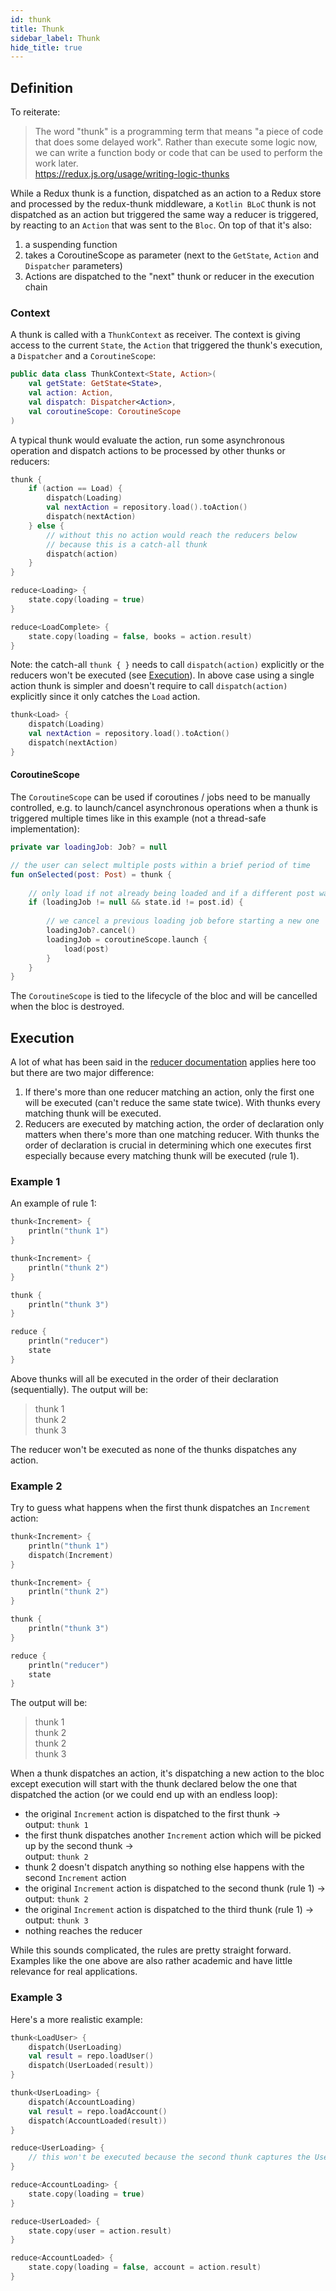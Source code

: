 ```yaml
---
id: thunk
title: Thunk
sidebar_label: Thunk
hide_title: true
---
```


## Definition

To reiterate:
>The word "thunk" is a programming term that means "a piece of code that does some delayed work". Rather than execute some logic now, we can write a function body or code that can be used to perform the work later.  
https://redux.js.org/usage/writing-logic-thunks

While a Redux thunk is a function, dispatched as an action to a Redux store and processed by the redux-thunk middleware, a `Kotlin BLoC` thunk is not dispatched as an action but triggered the same way a reducer is triggered, by reacting to an `Action` that was sent to the `Bloc`. On top of that it's also:
1. a suspending function
2. takes a CoroutineScope as parameter (next to the `GetState`, `Action` and `Dispatcher` parameters)
3. Actions are dispatched to the "next" thunk or reducer in the execution chain 

### Context

A thunk is called with a `ThunkContext` as receiver. The context is giving access to the current `State`, the `Action` that triggered the thunk's execution, a `Dispatcher` and a `CoroutineScope`:


```kotlin
public data class ThunkContext<State, Action>(
    val getState: GetState<State>,
    val action: Action,
    val dispatch: Dispatcher<Action>,
    val coroutineScope: CoroutineScope
)
```

A typical thunk would evaluate the action, run some asynchronous operation and dispatch actions to be processed by other thunks or reducers:

```kotlin
thunk {
    if (action == Load) {
        dispatch(Loading)
        val nextAction = repository.load().toAction()
        dispatch(nextAction)
    } else {
        // without this no action would reach the reducers below
        // because this is a catch-all thunk
        dispatch(action)
    }
}

reduce<Loading> { 
    state.copy(loading = true)
}

reduce<LoadComplete> { 
    state.copy(loading = false, books = action.result)
}
```

Note: the catch-all `thunk { }` needs to call `dispatch(action)` explicitly or the reducers won't be executed (see [Execution](#execution)). In above case using a single action thunk is simpler and doesn't require to call `dispatch(action)` explicitly since it only catches the `Load` action.

```kotlin
thunk<Load> {
    dispatch(Loading)
    val nextAction = repository.load().toAction()
    dispatch(nextAction)
}
```
#### CoroutineScope

The `CoroutineScope` can be used if coroutines / jobs need to be manually controlled, e.g. to launch/cancel asynchronous operations when a thunk is triggered multiple times like in this example (not a thread-safe implementation):

```kotlin
private var loadingJob: Job? = null

// the user can select multiple posts within a brief period of time
fun onSelected(post: Post) = thunk {
    
    // only load if not already being loaded and if a different post was selected
    if (loadingJob != null && state.id != post.id) {
        
        // we cancel a previous loading job before starting a new one
        loadingJob?.cancel()
        loadingJob = coroutineScope.launch {
            load(post)
        }
    }
}
```

The `CoroutineScope` is tied to the lifecycle of the bloc and will be cancelled when the bloc is destroyed.

## Execution

A lot of what has been said in the [reducer documentation](reducer#execution) applies here too but there are two major difference:
1. If there's more than one reducer matching an action, only the first one will be executed (can't reduce the same state twice). With thunks every matching thunk will be executed.
2. Reducers are executed by matching action, the order of declaration only matters when there's more than one matching reducer. With thunks the order of declaration is crucial in determining which one executes first especially because every matching thunk will be executed (rule 1).

### Example 1

An example of rule 1:

```kotlin
thunk<Increment> {
    println("thunk 1")
}

thunk<Increment> {
    println("thunk 2")
}

thunk {
    println("thunk 3")
}

reduce {
    println("reducer")
    state
}
```

Above thunks will all be executed in the order of their declaration (sequentially). The output will be:
>thunk 1  
thunk 2  
thunk 3

The reducer won't be executed as none of the thunks dispatches any action. 

### Example 2

Try to guess what happens when the first thunk dispatches an `Increment` action:

```kotlin
thunk<Increment> {
    println("thunk 1")
    dispatch(Increment)
}

thunk<Increment> {
    println("thunk 2")
}

thunk {
    println("thunk 3")
}

reduce {
    println("reducer")
    state
}
```

The output will be:
>thunk 1  
thunk 2  
thunk 2  
thunk 3

When a thunk dispatches an action, it's dispatching a new action to the bloc except execution will start with the thunk declared below the one that dispatched the action (or we could end up with an endless loop):
- the original `Increment` action is dispatched to the first thunk ->  
  output: `thunk 1`
- the first thunk dispatches another `Increment` action which will be picked up by the second thunk ->  
output: `thunk 2`
- thunk 2 doesn't dispatch anything so nothing else happens with the second `Increment` action
- the original `Increment` action is dispatched to the second thunk (rule 1) ->  
  output: `thunk 2`
- the original `Increment` action is dispatched to the third thunk (rule 1) ->  
  output: `thunk 3`
- nothing reaches the reducer

While this sounds complicated, the rules are pretty straight forward. Examples like the one above are also rather academic and have little relevance for real applications. 
 
### Example 3

Here's a more realistic example:


```kotlin
thunk<LoadUser> {
    dispatch(UserLoading)
    val result = repo.loadUser()
    dispatch(UserLoaded(result))
}

thunk<UserLoading> {
    dispatch(AccountLoading)
    val result = repo.loadAccount()
    dispatch(AccountLoaded(result))
}

reduce<UserLoading> {
    // this won't be executed because the second thunk captures the UserLoading action
}

reduce<AccountLoading> {
    state.copy(loading = true)
}

reduce<UserLoaded> {
    state.copy(user = action.result)
}

reduce<AccountLoaded> {
    state.copy(loading = false, account = action.result)
}
```

